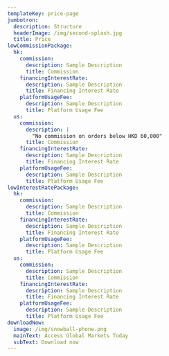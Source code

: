 ```yaml
---
templateKey: price-page
jumbotron:
  description: Structure
  headerImage: /img/second-splash.jpg
  title: Price
lowCommissionPackage:
  hk:
    commission:
      description: Sample Description
      title: Commission
    financingInterestRate:
      description: Sample Description
      title: Financing Interest Rate
    platformUsageFee:
      description: Sample Description
      title: Platform Usage Fee
  us:
    commission:
      description: |
        "No commission on orders below HKD 60,000"
      title: Commission
    financingInterestRate:
      description: Sample Description
      title: Financing Interest Rate
    platformUsageFee:
      description: Sample Description
      title: Platform Usage Fee
lowInterestRatePackage:
  hk:
    commission:
      description: Sample Description
      title: Commission
    financingInterestRate:
      description: Sample Description
      title: Financing Interest Rate
    platformUsageFee:
      description: Sample Description
      title: Platform Usage Fee
  us:
    commission:
      description: Sample Description
      title: Commission
    financingInterestRate:
      description: Sample Description
      title: Financing Interest Rate
    platformUsageFee:
      description: Sample Description
      title: Platform Usage Fee
downloadNow:
  image: /img/snowball-phone.png
  mainText: Access Global Markets Today
  subText: Download now
---
```


